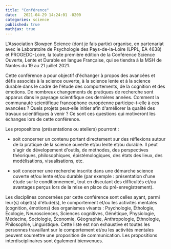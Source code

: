 ```yaml
---
title: "Conférence"
date:   2021-04-29 14:24:01 -0200
categories: science
published: true
mathjax: true
---
```


L'Association Slowpen Science (dont je fais partie) organise, en partenariat avec le Laboratoire de Psychologie des Pays-de-la-Loire (LPPL, EA 4638) et PROGEDO-Loire, la toute première édition de la Conférence Science Ouverte, Lente et Durable en langue Française, qui se tiendra à la MSH de Nantes du 19 au 21 juillet 2021.

Cette conférence a pour objectif d'échanger à propos des avancées et défis associés à la science ouverte, à la science lente et à la science durable dans le cadre de l'étude des comportements, de la cognition et des émotions. De nombreux changements de pratiques de recherche sont apparus dans le paysage scientifique ces dernières années. Comment la communauté scientifique francophone européenne participe-t-elle à ces avancées ? Quels projets peut-elle initier afin d'améliorer la qualité des travaux scientifiques à venir ? Ce sont ces questions qui motiveront les échanges lors de cette conférence.

Les propositions (présentations ou ateliers) pourront :

- soit concerner un contenu portant directement sur des réflexions autour de la pratique de la science ouverte et/ou lente et/ou durable. Il peut s'agir de dévelopement d'outils, de méthodes, des perspectives théoriques, philosophiques, épistémologiques, des états des lieux, des modélisations, visualisations, etc.

- soit concerner une recherche inscrite dans une démarche science ouverte et/ou lente et/ou durable (par exemple : présentation d'une étude sur le conditionnement, tout en discutant des difficultés et/ou avantages perçus lors de la mise en place du pré-enregistrement).

 

Les disciplines concernées par cette conférence sont celles ayant, parmi leur(s) objet(s) d'étude(s), le comportement et/ou les activités mentales (cognition, émotions) des organismes vivants : Psychologie, Éthologie, Écologie, Neurosciences, Sciences cognitives, Génétique, Physiologie, Médecine, Sociologie, Économie, Géographie, Anthropologie, Ethnologie, Philosophie, Linguistique. Cette liste est non exhaustive et toutes les personnes travaillant sur le comportement et/ou les activités mentales peuvent soumettre une proposition de communication. Les propositions interdisciplinaires sont également bienvenues.
